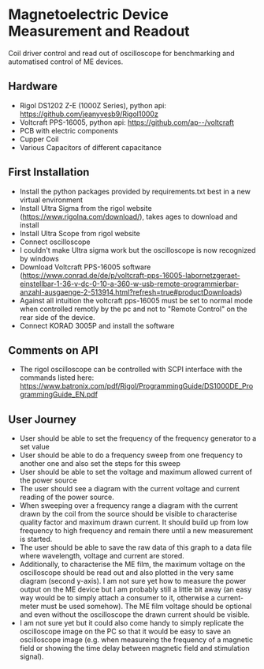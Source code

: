 # Magnetoelectric Device Measurement and Readout

Coil driver control and read out of oscilloscope for benchmarking and automatised control of ME devices.

## Hardware

- Rigol DS1202 Z-E (1000Z Series), python api: https://github.com/jeanyvesb9/Rigol1000z
- Voltcraft PPS-16005, python api: https://github.com/ap--/voltcraft
- PCB with electric components
- Cupper Coil
- Various Capacitors of different capacitance

## First Installation

- Install the python packages provided by requirements.txt best in a new virtual environment
  <!-- - Install NI IVI Compliance Package (ICP) and IVI Shared Components (https://www.ni.com/de-de/support/downloads/drivers/download.ivi-compliance-package.html#346218) -->
  <!-- - Install DS1000Z Drivers from rigol website (https://www.rigolna.com/download/) -->
- Install Ultra Sigma from the rigol website (https://www.rigolna.com/download/), takes ages to download and install
- Install Ultra Scope from rigol website
- Connect oscilloscope
- I couldn't make Ultra sigma work but the oscilloscope is now recognized by windows
- Download Voltcraft PPS-16005 software (https://www.conrad.de/de/p/voltcraft-pps-16005-labornetzgeraet-einstellbar-1-36-v-dc-0-10-a-360-w-usb-remote-programmierbar-anzahl-ausgaenge-2-513914.html?refresh=true#productDownloads)
- Against all intuition the voltcraft pps-16005 must be set to normal mode when controlled remotly by the pc and not to "Remote Control" on the rear side of the device.
- Connect KORAD 3005P and install the software
  <!-- - Start Ultra Sigma -->
  <!-- - Start Ultra Scope -->

## Comments on API

- The rigol oscilloscope can be controlled with SCPI interface with the commands listed here: https://www.batronix.com/pdf/Rigol/ProgrammingGuide/DS1000DE_ProgrammingGuide_EN.pdf

## User Journey

- User should be able to set the frequency of the frequency generator to a set value
- User should be able to do a frequency sweep from one frequency to another one and also set the steps for this sweep
- User should be able to set the voltage and maximum allowed current of the power source
- The user should see a diagram with the current voltage and current reading of the power source.
- When sweeping over a frequency range a diagram with the current drawn by the coil from the source should be visible to characterise quality factor and maximum drawn current. It should build up from low frequency to high frequency and remain there until a new measurement is started.
- The user should be able to save the raw data of this graph to a data file where wavelength, voltage and current are stored.
- Additionally, to characterise the ME film, the maximum voltage on the oscilloscope should be read out and also plotted in the very same diagram (second y-axis). I am not sure yet how to measure the power output on the ME device but I am probably still a little bit away (an easy way would be to simply attach a consumer to it, otherwise a current-meter must be used somehow). The ME film voltage should be optional and even without the oscilloscope the drawn current should be visible.
- I am not sure yet but it could also come handy to simply replicate the oscilloscope image on the PC so that it would be easy to save an oscilloscope image (e.g. when measureing the frequency of a magnetic field or showing the time delay between magnetic field and stimulation signal).
